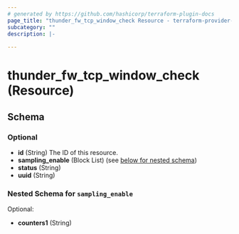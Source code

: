 ```yaml
---
# generated by https://github.com/hashicorp/terraform-plugin-docs
page_title: "thunder_fw_tcp_window_check Resource - terraform-provider-thunder"
subcategory: ""
description: |-
  
---
```


# thunder_fw_tcp_window_check (Resource)





<!-- schema generated by tfplugindocs -->
## Schema

### Optional

- **id** (String) The ID of this resource.
- **sampling_enable** (Block List) (see [below for nested schema](#nestedblock--sampling_enable))
- **status** (String)
- **uuid** (String)

<a id="nestedblock--sampling_enable"></a>
### Nested Schema for `sampling_enable`

Optional:

- **counters1** (String)


